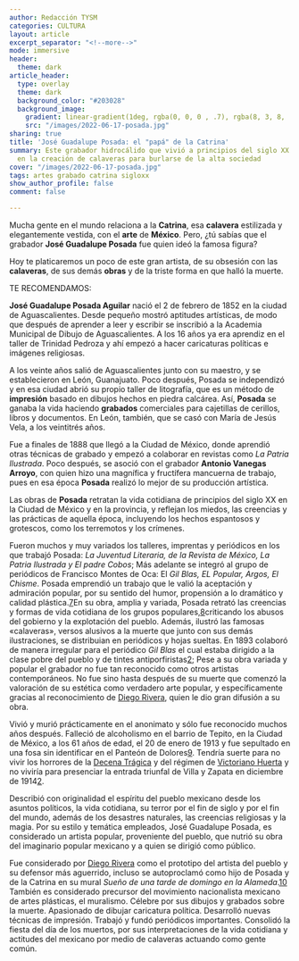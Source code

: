 ```yaml
---
author: Redacción TYSM
categories: CULTURA
layout: article
excerpt_separator: "<!--more-->"
mode: immersive
header:
  theme: dark
article_header:
  type: overlay
  theme: dark
  background_color: "#203028"
  background_image:
    gradient: linear-gradient(1deg, rgba(0, 0, 0 , .7), rgba(8, 3, 8, .9))
    src: "/images/2022-06-17-posada.jpg"
sharing: true
title: 'José Guadalupe Posada: el "papá" de la Catrina'
summary: Este grabador hidrocálido que vivió a principios del siglo XX se especializó
  en la creación de calaveras para burlarse de la alta sociedad
cover: "/images/2022-06-17-posada.jpg"
tags: artes grabado catrina sigloxx
show_author_profile: false
comment: false

---
```

Mucha gente en el mundo relaciona a la **Catrina**, esa **calavera** estilizada y elegantemente vestida, con el **arte** de **México**. Pero, ¿tú sabías que el grabador **José Guadalupe Posada** fue quien ideó la famosa figura?

Hoy te platicaremos un poco de este gran artista, de su obsesión con las **calaveras**, de sus demás **obras** y de la triste forma en que halló la muerte.

TE RECOMENDAMOS:

**José Guadalupe Posada Aguilar** nació el 2 de febrero de 1852 en la ciudad de Aguascalientes. Desde pequeño mostró aptitudes artísticas, de modo que después de aprender a leer y escribir se inscribió a la Academia Municipal de Dibujo de Aguascalientes. A los 16 años ya era aprendiz en el taller de Trinidad Pedroza y ahí empezó a hacer caricaturas políticas e imágenes religiosas. 

A los veinte años salió de Aguascalientes junto con su maestro, y se establecieron en León, Guanajuato. Poco después, Posada se independizó y en esa ciudad abrió su propio taller de litografía, que es un método de **impresión** basado en dibujos hechos en piedra calcárea. Así, **Posada** se ganaba la vida haciendo **grabados** comerciales para cajetillas de cerillos, libros y documentos. En León, también, que se casó con María de Jesús Vela, a los veintitrés años.

Fue a finales de 1888 que llegó a la Ciudad de México, donde aprendió otras técnicas de grabado y empezó a colaborar en revistas como _La Patria Ilustrada_. Poco después, se asoció con el grabador **Antonio Vanegas Arroyo**, con quien hizo una magnífica y fructífera mancuerna de trabajo, pues en esa época **Posada** realizó lo mejor de su producción artística.

Las obras de **Posada** retratan la vida cotidiana de principios del siglo XX en la Ciudad de México y en la provincia, y reflejan los miedos, las creencias y las prácticas de aquella época, incluyendo los hechos espantosos y grotescos, como los terremotos y los crímenes.

Fueron muchos y muy variados los talleres, imprentas y periódicos en los que trabajó Posada: _La Juventud Literaria, de la Revista de México, La Patria Ilustrada y El padre Cobos_; Más adelante se integró al grupo de periódicos de Francisco Montes de Oca: El _Gil Blas, EL Popular, Argos, El Chisme_. Posada emprendió un trabajo que le valió la aceptación y admiración popular, por su sentido del humor, propensión a lo dramático y calidad plástica.[7](https://es.wikipedia.org/wiki/Jos%C3%A9_Guadalupe_Posada#cite_note-7)​ En su obra, amplia y variada, Posada retrató las creencias y formas de vida cotidiana de los grupos populares,[8](https://es.wikipedia.org/wiki/Jos%C3%A9_Guadalupe_Posada#cite_note-8)​ criticando los abusos del gobierno y la explotación del pueblo. Además, ilustró las famosas «calaveras», versos alusivos a la muerte que junto con sus demás ilustraciones, se distribuian en periódicos y hojas sueltas. En 1893 colaboró de manera irregular para el periódico _Gil Blas_ el cual estaba dirigido a la clase pobre del pueblo y de tintes antiporfiristas[2](https://es.wikipedia.org/wiki/Jos%C3%A9_Guadalupe_Posada#cite_note-:0-2)​; Pese a su obra variada y popular el grabador no fue tan reconocido como otros artistas contemporáneos. No fue sino hasta después de su muerte que comenzó la valoración de su estética como verdadero arte popular, y específicamente gracias al reconocimiento de [Diego Rivera](https://es.wikipedia.org/wiki/Diego_Rivera "Diego Rivera"), quien le dio gran difusión a su obra.

Vivió y murió prácticamente en el anonimato y sólo fue reconocido muchos años después. Falleció de alcoholismo en el barrio de Tepito, en la Ciudad de México, a los 61 años de edad, el 20 de enero de 1913 y fue sepultado en una fosa sin identificar en el Panteón de Dolores[9](https://es.wikipedia.org/wiki/Jos%C3%A9_Guadalupe_Posada#cite_note-9)​. Tendría suerte para no vivir los horrores de la [Decena Trágica](https://es.wikipedia.org/wiki/Decena_Tr%C3%A1gica "Decena Trágica") y del régimen de [Victoriano Huerta](https://es.wikipedia.org/wiki/Victoriano_Huerta "Victoriano Huerta") y no viviría para presenciar la entrada triunfal de Villa y Zapata en diciembre de 1914[2](https://es.wikipedia.org/wiki/Jos%C3%A9_Guadalupe_Posada#cite_note-:0-2)​.

Describió con originalidad el espíritu del pueblo mexicano desde los asuntos políticos, la vida cotidiana, su terror por el fin de siglo y por el fin del mundo, además de los desastres naturales, las creencias religiosas y la magia. Por su estilo y temática empleados, José Guadalupe Posada, es considerado un artista popular, proveniente del pueblo, que nutrió su obra del imaginario popular mexicano y a quien se dirigió como público.

Fue considerado por [Diego Rivera](https://es.wikipedia.org/wiki/Diego_Rivera "Diego Rivera") como el prototipo del artista del pueblo y su defensor más aguerrido, incluso se autoproclamó como hijo de Posada y de la Catrina en su mural _Sueño de una tarde de domingo en la Alameda_.[10](https://es.wikipedia.org/wiki/Jos%C3%A9_Guadalupe_Posada#cite_note-J-10)​ También es considerado precursor del movimiento nacionalista mexicano de artes plásticas, el muralismo. Célebre por sus dibujos y grabados sobre la muerte. Apasionado de dibujar caricatura política. Desarrolló nuevas técnicas de impresión. Trabajó y fundó periódicos importantes. Consolidó la fiesta del día de los muertos, por sus interpretaciones de la vida cotidiana y actitudes del mexicano por medio de calaveras actuando como gente común.